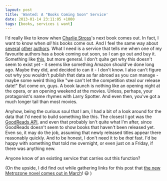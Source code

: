 ```yaml
---
layout: post
title: 'Wanted: A "Books Coming Soon" Service'
date: 2013-01-14 23:11:05 +1000
tags: [books, services i want]
---
```

I'd really like to know when [Charlie Stross](http://www.accelerando.org)'s next book comes out. In fact, I want to know when *all* his books come out. And I feel the same way about [several](http://www.nealstephenson.com/) [other](http://www.simonmorden.com/) [authors](http://www.alastairreynolds.com/). What I need is a service that tells me when one of my favourite authors has a book coming out soon, so I can go out and buy it. Something like [this](http://www.yalit.com/), but more general. I don't quite get why this doesn't seem to exist yet - it seems like something Amazon should've done long ago. Maybe they did, and decided to can it - I don't know. I also can't figure out why you wouldn't publish that data as far abroad as you can manage - maybe some weird thing like "we can't let the competition steal our release date!" But come on, guys. A book launch is nothing like an opening night at the opera, or an opening weekend at the movies. Unless, perhaps, your protagonist's name rhymes with Larry Spotter. And even then, you've got a much longer tail than most movies.

Anyhow, being the curious soul that I am, I had a bit of a look around for the data that I'd need to build something like this. The closest I got was the [GoodReads API](http://www.goodreads.com/api), and even that probably isn't quite what I'm after, since GoodReads doesn't seem to show books that haven't been released yet. Even so, it may do the job, assuming that newly released titles appear there reasonably quickly. And to be honest, I don't need it to be *that* fast. I'd be happy with something that told me overnight, or even just on a Friday, if there was anything new.

Anyone know of an existing service that carries out this function?

(On the upside, I did find out while gathering links for this post that [the new Metrozone novel comes out in March](http://www.simonmorden.com/books/the-curve-of-the-earth/)! :smiley: )
